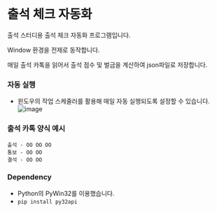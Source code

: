 # 출석 체크 자동화

출석 스터디용 출석 체크 자동화 프로그램입니다.

Window 환경을 전제로 동작합니다.

매일 출석 카톡을 읽어서 출석 점수 및 벌금을 계산하여 json파일로 저장합니다.

### 자동 실행

- 윈도우의 작업 스케줄러를 활용해 매일 자동 실행되도록 설정할 수 있습니다.
![image](https://user-images.githubusercontent.com/43175576/138712081-bccc345a-fd0b-4f12-91a3-ce32e44bd241.png)

### 출석 카톡 양식 예시
```
출석 - OO OO OO
통보 - OO OO
결석 - OO OO
```

### Dependency
- Python의 PyWin32를 이용했습니다.
- `pip install py32api`
